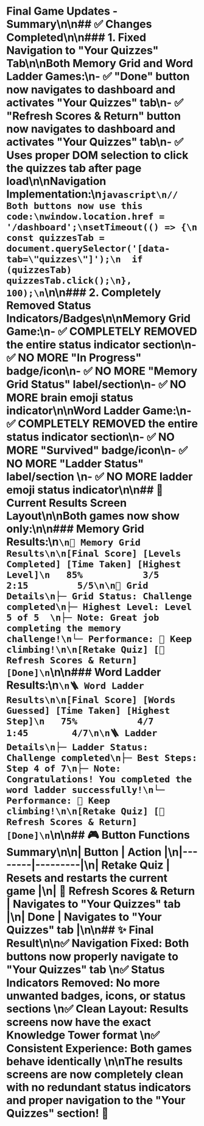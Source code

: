 # Final Game Updates - Summary\n\n## ✅ Changes Completed\n\n### 1. Fixed Navigation to \"Your Quizzes\" Tab\n\n**Both Memory Grid and Word Ladder Games:**\n- ✅ **\"Done\"** button now navigates to dashboard and activates \"Your Quizzes\" tab\n- ✅ **\"Refresh Scores & Return\"** button now navigates to dashboard and activates \"Your Quizzes\" tab\n- ✅ Uses proper DOM selection to click the quizzes tab after page load\n\n**Navigation Implementation:**\n```javascript\n// Both buttons now use this code:\nwindow.location.href = '/dashboard';\nsetTimeout(() => {\n  const quizzesTab = document.querySelector('[data-tab=\"quizzes\"]');\n  if (quizzesTab) quizzesTab.click();\n}, 100);\n```\n\n### 2. Completely Removed Status Indicators/Badges\n\n**Memory Grid Game:**\n- ✅ **COMPLETELY REMOVED** the entire status indicator section\n- ✅ **NO MORE** \"In Progress\" badge/icon\n- ✅ **NO MORE** \"Memory Grid Status\" label/section\n- ✅ **NO MORE** brain emoji status indicator\n\n**Word Ladder Game:**\n- ✅ **COMPLETELY REMOVED** the entire status indicator section\n- ✅ **NO MORE** \"Survived\" badge/icon\n- ✅ **NO MORE** \"Ladder Status\" label/section  \n- ✅ **NO MORE** ladder emoji status indicator\n\n## 🎯 Current Results Screen Layout\n\n**Both games now show only:**\n\n### Memory Grid Results:\n```\n🧠 Memory Grid Results\n\n[Final Score] [Levels Completed] [Time Taken] [Highest Level]\n   85%           3/5              2:15         5/5\n\n🧠 Grid Details\n├─ Grid Status: Challenge completed\n├─ Highest Level: Level 5 of 5  \n├─ Note: Great job completing the memory challenge!\n└─ Performance: 💪 Keep climbing!\n\n[Retake Quiz] [🔄 Refresh Scores & Return] [Done]\n```\n\n### Word Ladder Results:\n```\n🪜 Word Ladder Results\n\n[Final Score] [Words Guessed] [Time Taken] [Highest Step]\n   75%           4/7             1:45        4/7\n\n🪜 Ladder Details\n├─ Ladder Status: Challenge completed\n├─ Best Steps: Step 4 of 7\n├─ Note: Congratulations! You completed the word ladder successfully!\n└─ Performance: 💪 Keep climbing!\n\n[Retake Quiz] [🔄 Refresh Scores & Return] [Done]\n```\n\n## 🎮 Button Functions Summary\n\n| Button | Action |\n|--------|---------|\n| **Retake Quiz** | Resets and restarts the current game |\n| **🔄 Refresh Scores & Return** | Navigates to \"Your Quizzes\" tab |\n| **Done** | Navigates to \"Your Quizzes\" tab |\n\n## ✨ Final Result\n\n✅ **Navigation Fixed**: Both buttons now properly navigate to \"Your Quizzes\" tab  \n✅ **Status Indicators Removed**: No more unwanted badges, icons, or status sections  \n✅ **Clean Layout**: Results screens now have the exact Knowledge Tower format  \n✅ **Consistent Experience**: Both games behave identically  \n\nThe results screens are now completely clean with no redundant status indicators and proper navigation to the \"Your Quizzes\" section! 🎉